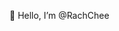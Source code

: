 👋 Hello, I’m @RachChee <br>



<!---
👀 I’m interested in coding LOL <br>
🌱 I’m currently learning more about data analysis <br>
💞️ I’m looking to collaborate on anything and everything
RachChee/RachChee is a ✨ special ✨ repository because its `README.md` (this file) appears on your GitHub profile.
You can click the Preview link to take a look at your changes.
--->
